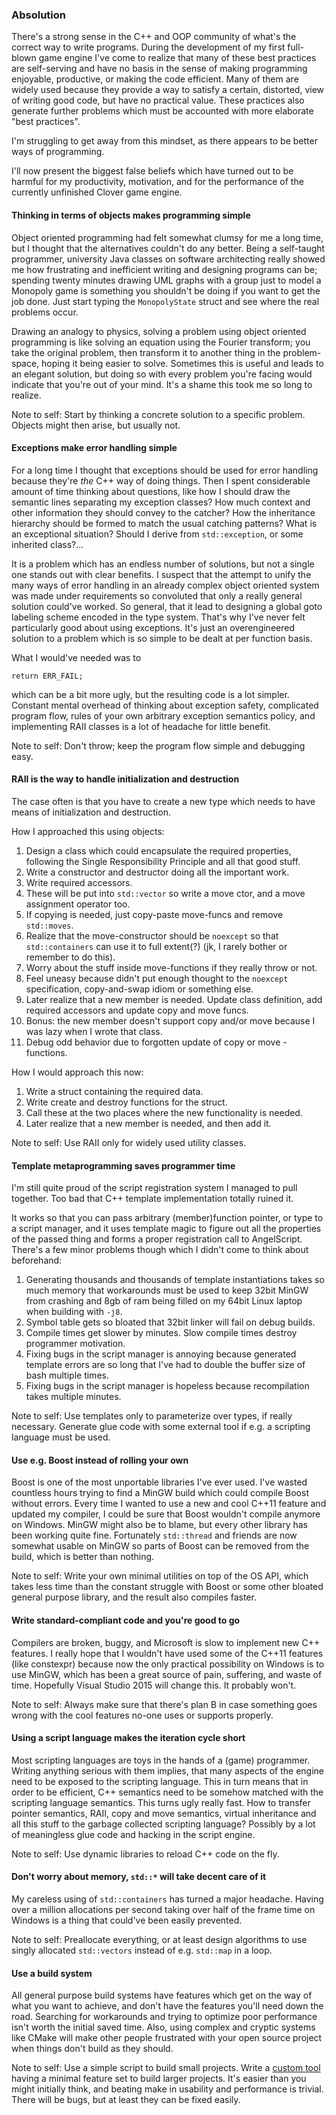 ### Absolution
There's a strong sense in the C++ and OOP community of what's the correct way to write programs. During the development of my first full-blown game engine I've come to realize that many of these best practices are self-serving and have no basis in the sense of making programming enjoyable, productive, or making the code efficient. Many of them are widely used because they provide a way to satisfy a certain, distorted, view of writing good code, but have no practical value. These practices also generate further problems which must be accounted with more elaborate "best practices".

I'm struggling to get away from this mindset, as there appears to be better ways of programming.

I'll now present the biggest false beliefs which have turned out to be harmful for my productivity, motivation, and for the performance of the currently unfinished Clover game engine.

#### Thinking in terms of objects makes programming simple
Object oriented programming had felt somewhat clumsy for me a long time, but I thought that the alternatives couldn't do any better. Being a self-taught programmer, university Java classes on software architecting really showed me how frustrating and inefficient writing and designing programs can be; spending twenty minutes drawing UML graphs with a group just to model a Monopoly game is something you shouldn't be doing if you want to get the job done. Just start typing the `MonopolyState` struct and see where the real problems occur.

Drawing an analogy to physics, solving a problem using object oriented programming is like solving an equation using the Fourier transform; you take the original problem, then transform it to another thing in the problem-space, hoping it being easier to solve. Sometimes this is useful and leads to an elegant solution, but doing so with every problem you're facing would indicate that you're out of your mind. It's a shame this took me so long to realize.

Note to self: Start by thinking a concrete solution to a specific problem. Objects might then arise, but usually not.

#### Exceptions make error handling simple
For a long time I thought that exceptions should be used for error handling because they're _the_ C++ way of doing things. Then I spent considerable amount of time thinking about questions, like how I should draw the semantic lines separating my exception classes? How much context and other information they should convey to the catcher? How the inheritance hierarchy should be formed to match the usual catching patterns? What is an exceptional situation? Should I derive from `std::exception`, or some inherited class?...

It is a problem which has an endless number of solutions, but not a single one stands out with clear benefits. I suspect that the attempt to unify the many ways of error handling in an already complex object oriented system was made under requirements so convoluted that only a really general solution could've worked. So general, that it lead to designing a global goto labeling scheme encoded in the type system. That's why I've never felt particularly good about using exceptions. It's just an overengineered solution to a problem which is so simple to be dealt at per function basis.

What I would've needed was to

	return ERR_FAIL;

which can be a bit more ugly, but the resulting code is a lot simpler. Constant mental overhead of thinking about exception safety, complicated program flow, rules of your own arbitrary exception semantics policy, and implementing RAII classes is a lot of headache for little benefit.

Note to self: Don't throw; keep the program flow simple and debugging easy.

#### RAII is the way to handle initialization and destruction
The case often is that you have to create a new type which needs to have means of initialization and destruction.

How I approached this using objects:
1. Design a class which could encapsulate the required properties, following the Single Responsibility Principle and all that good stuff.
2. Write a constructor and destructor doing all the important work.
3. Write required accessors.
4. These will be put into `std::vector` so write a move ctor, and a move assignment operator too.
5. If copying is needed, just copy-paste move-funcs and remove `std::moves`.
6. Realize that the move-constructor should be `noexcept` so that `std::containers` can use it to full extent(?) (jk, I rarely bother or remember to do this).
7. Worry about the stuff inside move-functions if they really throw or not.
8. Feel uneasy because didn't put enough thought to the `noexcept` specification, copy-and-swap idiom or something else.
9. Later realize that a new member is needed. Update class definition, add required accessors and update copy and move funcs.
10. Bonus: the new member doesn't support copy and/or move because I was lazy when I wrote that class.
11. Debug odd behavior due to forgotten update of copy or move -functions.

How I would approach this now:
1. Write a struct containing the required data.
2. Write create and destroy functions for the struct.
3. Call these at the two places where the new functionality is needed.
4. Later realize that a new member is needed, and then add it.

Note to self: Use RAII only for widely used utility classes.


#### Template metaprogramming saves programmer time
I'm still quite proud of the script registration system I managed to pull together. Too bad that C++ template implementation totally ruined it.

It works so that you can pass arbitrary (member)function pointer, or type to a script manager, and it uses template magic to figure out all the properties of the passed thing and forms a proper registration call to AngelScript. There's a few minor problems though which I didn't come to think about beforehand:
1. Generating thousands and thousands of template instantiations takes so much memory that workarounds must be used to keep 32bit MinGW from crashing and 8gb of ram being filled on my 64bit Linux laptop when building with `-j8`.
2. Symbol table gets so bloated that 32bit linker will fail on debug builds.
3. Compile times get slower by minutes. Slow compile times destroy programmer motivation.
4. Fixing bugs in the script manager is annoying because generated template errors are so long that I've had to double the buffer size of bash multiple times.
5. Fixing bugs in the script manager is hopeless because recompilation takes multiple minutes.

Note to self: Use templates only to parameterize over types, if really necessary. Generate glue code with some external tool if e.g. a scripting language must be used.


#### Use e.g. Boost instead of rolling your own
Boost is one of the most unportable libraries I've ever used. I've wasted countless hours trying to find a MinGW build which could compile Boost without errors. Every time I wanted to use a new and cool C++11 feature and updated my compiler, I could be sure that Boost wouldn't compile anymore on Windows. MinGW might also be to blame, but every other library has been working quite fine. Fortunately `std::thread` and friends are now somewhat usable on MinGW so parts of Boost can be removed from the build, which is better than nothing.

Note to self: Write your own minimal utilities on top of the OS API, which takes less time than the constant struggle with Boost or some other bloated general purpose library, and the result also compiles faster.

#### Write standard-compliant code and you're good to go
Compilers are broken, buggy, and Microsoft is slow to implement new C++ features. I really hope that I wouldn't have used some of the C++11 features (like constexpr) because now the only practical possibility on Windows is to use MinGW, which has been a great source of pain, suffering, and waste of time. Hopefully Visual Studio 2015 will change this. It probably won't.

Note to self: Always make sure that there's plan B in case something goes wrong with the cool features no-one uses or supports properly.


#### Using a script language makes the iteration cycle short
Most scripting languages are toys in the hands of a (game) programmer. Writing anything serious with them implies, that many aspects of the engine need to be exposed to the scripting language. This in turn means that in order to be efficient, C++ semantics need to be somehow matched with the scripting language semantics. This turns ugly really fast. How to transfer pointer semantics, RAII, copy and move semantics, virtual inheritance and all this stuff to the garbage collected scripting language? Possibly by a lot of meaningless glue code and hacking in the script engine.

Note to self: Use dynamic libraries to reload C++ code on the fly.

#### Don't worry about memory, `std::*` will take decent care of it
My careless using of `std::containers` has turned a major headache. Having over a million allocations per second taking over half of the frame time on Windows is a thing that could've been easily prevented.

Note to self: Preallocate everything, or at least design algorithms to use singly allocated `std::vectors` instead of e.g. `std::map` in a loop.

#### Use a build system
All general purpose build systems have features which get on the way of what you want to achieve, and don't have the features you'll need down the road. Searching for workarounds and trying to optimize poor performance isn't worth the initial saved time. Also, using complex and cryptic systems like CMake will make other people frustrated with your open source project when things don't build as they should.

Note to self: Use a simple script to build small projects. Write a [custom tool](https://github.com/crafn/clbs) having a minimal feature set to build larger projects. It's easier than you might initially think, and beating make in usability and performance is trivial. There will be bugs, but at least they can be fixed easily.
